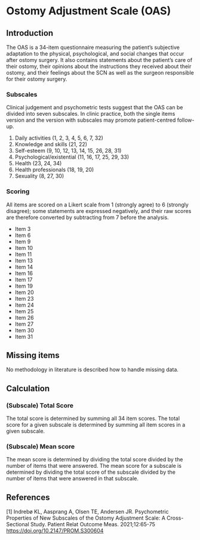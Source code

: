 # Ostomy Adjustment Scale (OAS)

## Introduction

The OAS is a 34-item questionnaire measuring the patient’s subjective adaptation to the physical, psychological, and social changes that occur after ostomy surgery. It also contains statements about the patient’s care of their ostomy, their opinions about the instructions they received about their ostomy, and their feelings about the SCN as well as the surgeon responsible for their ostomy surgery.

### Subscales

Clinical judgement and psychometric tests suggest that the OAS can be divided into seven subscales. In clinic practice, both the single items version and the version with subscales may promote patient-centred follow-up.
1. Daily activities (1, 2, 3, 4, 5, 6, 7, 32)
2. Knowledge and skills (21, 22)
3. Self-esteem (9, 10, 12, 13, 14, 15, 26, 28, 31)
4. Psychological/existential (11, 16, 17, 25, 29, 33)
5. Health (23, 24, 34)
6. Health professionals (18, 19, 20)
7. Sexuality (8, 27, 30)

### Scoring

All items are scored on a Likert scale from 1 (strongly agree) to 6 (strongly disagree); some statements are expressed negatively, and their raw scores are therefore converted by subtracting from 7 before the analysis.
- Item 3
- Item 6
- Item 9
- Item 10
- Item 11
- Item 13
- Item 14
- Item 16
- Item 17
- Item 19
- Item 20
- Item 23
- Item 24
- Item 25
- Item 26
- Item 27
- Item 30
- Item 31

## Missing items

No methodology in literature is described how to handle missing data.

## Calculation

### (Subscale) Total Score

The total score is determined by summing all 34 item scores. The total score for a given subscale is determined by summing all item scores in a given subscale.

### (Subscale) Mean score

The mean score is determined by dividing the total score divided by the number of items that were answered. The mean score for a subscale is determined by dividing the total score of the subscale divided by the number of items that were answered in that subscale.

## References

[1] Indrebø KL, Aasprang A, Olsen TE, Andersen JR. Psychometric Properties of New Subscales of the Ostomy Adjustment Scale: A Cross-Sectional Study. Patient Relat Outcome Meas. 2021;12:65-75
https://doi.org/10.2147/PROM.S300604